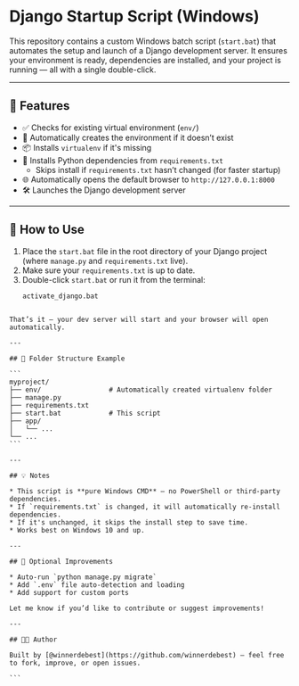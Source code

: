 # Django Startup Script (Windows)

This repository contains a custom Windows batch script (`start.bat`) that automates the setup and launch of a Django development server. It ensures your environment is ready, dependencies are installed, and your project is running — all with a single double-click.

---

## 🚀 Features

- ✅ Checks for existing virtual environment (`env/`)
- 🔄 Automatically creates the environment if it doesn’t exist
- 📦 Installs `virtualenv` if it's missing
- 🧪 Installs Python dependencies from `requirements.txt`
  - Skips install if `requirements.txt` hasn’t changed (for faster startup)
- 🌐 Automatically opens the default browser to `http://127.0.0.1:8000`
- 🛠️ Launches the Django development server

---

## 📝 How to Use

1. Place the `start.bat` file in the root directory of your Django project (where `manage.py` and `requirements.txt` live).
2. Make sure your `requirements.txt` is up to date.
3. Double-click `start.bat` or run it from the terminal:
   ```cmd
   activate_django.bat
````

That’s it — your dev server will start and your browser will open automatically.

---

## 📁 Folder Structure Example

```
myproject/
├── env/                 # Automatically created virtualenv folder
├── manage.py
├── requirements.txt
├── start.bat            # This script
├── app/
│   └── ...
└── ...
```

---

## 💡 Notes

* This script is **pure Windows CMD** — no PowerShell or third-party dependencies.
* If `requirements.txt` is changed, it will automatically re-install dependencies.
* If it's unchanged, it skips the install step to save time.
* Works best on Windows 10 and up.

---

## 🔐 Optional Improvements

* Auto-run `python manage.py migrate`
* Add `.env` file auto-detection and loading
* Add support for custom ports

Let me know if you’d like to contribute or suggest improvements!

---

## 🧑‍💻 Author

Built by [@winnerdebest](https://github.com/winnerdebest) — feel free to fork, improve, or open issues.

```
